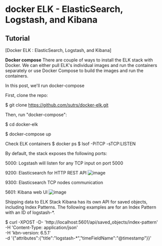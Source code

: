 # docker ELK -  ElasticSearch, Logstash, and Kibana

## Tutorial
[Docker ELK : ElasticSearch, Logstash, and Kibana]

**Docker compose**
There are couple of ways to install the ELK stack with Docker. We can either pull ELK's individual images and run the containers separately or use Docker Compose to build the images and run the containers.

In this post, we'll run docker-compose

First, clone the repo:

$ git clone https://github.com/sutrs/docker-elk.git

Then, run "docker-compose":

$ cd docker-elk

$ docker-compose up

Check ELK containers
$ docker ps
$ lsof -PiTCP -sTCP:LISTEN

By default, the stack exposes the following ports:

5000: Logstash will listen for any TCP input on port 5000

9200: Elasticsearch for HTTP REST API
![image](https://user-images.githubusercontent.com/43083820/174087422-e271f716-febb-4601-919b-afa5795e25e8.png)



9300: Elasticsearch TCP nodes communication

5601: Kibana web UI
![image](https://user-images.githubusercontent.com/43083820/174087982-3ab08c1e-5c52-4743-a1c2-af80a1c82d14.png)

Shipping data to ELK Stack
Kibana has its own API for saved objects, including Index Patterns. The following examples are for an Index Pattern with an ID of logstash-*.

$ curl -XPOST -D- 'http://localhost:5601/api/saved_objects/index-pattern' \
 -H 'Content-Type: application/json' \
 -H 'kbn-version: 6.5.1' \
 -d '{"attributes":{"title":"logstash-*","timeFieldName":"@timestamp"}}'
 
 
